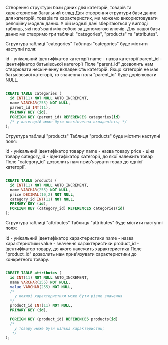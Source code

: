 Створення структури бази даних для категорій, товарів та характеристик
Загальний огляд
Для створення структури бази даних для категорій, товарів та характеристик, ми можемо використовувати реляційну модель даних. У цій моделі дані зберігаються у вигляді таблиць, які пов'язані між собою за допомогою ключів. Для нашої бази даних ми створимо три таблиці: "categories", "products" та "attributes".

Структура таблиці "categories"
Таблиця "categories" буде містити наступні поля:

id - унікальний ідентифікатор категорії
name - назва категорії
parent_id - ідентифікатор батьківської категорії
Поле "parent_id" дозволить нам створювати нескінченну вкладеність категорій. Якщо категорія не має батьківської категорії, то значення поля "parent_id" буде дорівнювати NULL.

```sql

CREATE TABLE categories (
  id INT(11) NOT NULL AUTO_INCREMENT,
  name VARCHAR(255) NOT NULL,
  parent_id INT(11),
  PRIMARY KEY (id),
  FOREIGN KEY (parent_id) REFERENCES categories(id)
  /* у категорій може бути нескінченна вкладеність; */
);

```

Структура таблиці "products"
Таблиця "products" буде містити наступні поля:

id - унікальний ідентифікатор товару
name - назва товару
price - ціна товару
category_id - ідентифікатор категорії, до якої належить товар
Поле "category_id" дозволить нам прив'язувати товар до однієї категорії.

```sql

CREATE TABLE products (
  id INT(11) NOT NULL AUTO_INCREMENT,
  name VARCHAR(255) NOT NULL,
  price DECIMAL(10,2) NOT NULL,
  category_id INT(11) NOT NULL,
  PRIMARY KEY (id),
  FOREIGN KEY (category_id) REFERENCES categories(id)
);


```

Структура таблиці "attributes"
Таблиця "attributes" буде містити наступні поля:

id - унікальний ідентифікатор характеристики
name - назва характеристики
value - значення характеристики
product_id - ідентифікатор товару, до якого належить характеристика
Поле "product_id" дозволить нам прив'язувати характеристики до конкретного товару.


```sql

CREATE TABLE attributes (
  id INT(11) NOT NULL AUTO_INCREMENT,
  name VARCHAR(255) NOT NULL, 
  value VARCHAR(255) NOT NULL,
  /*
    у кожної характеристики може бути різне значення
  */
  product_id INT(11) NOT NULL,
  PRIMARY KEY (id),

  FOREIGN KEY (product_id) REFERENCES products(id)
  /*
    у товару може бути кілька характеристик;
   */
);


```